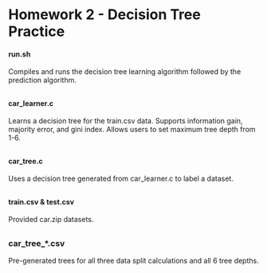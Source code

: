# Homework 2 - Decision Tree Practice
#### run.sh
Compiles and runs the decision tree learning algorithm followed by the prediction algorithm.
##
#### car_learner.c 
Learns a decision tree for the train.csv data. Supports information gain, majority error, and gini index. Allows users to set maximum tree depth from 1-6.
##
#### car_tree.c
Uses a decision tree generated from car_learner.c to label a dataset.
##
#### train.csv & test.csv
Provided car.zip datasets.
##
### car_tree_*.csv
Pre-generated trees for all three data split calculations and all 6 tree depths.
##




